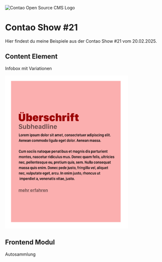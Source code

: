 <img src="https://contao.org/files/contao/logo/contao-logo-corporate.svg" alt="Contao Open Source CMS Logo">

# Contao Show #21

Hier findest du meine Beispiele aus der Contao Show #21 vom 20.02.2025.

## Content Element

Infobox mit Variationen

<img src="/docs/InfoBox.jpg" alt="Alternativtext" style="width:400px;">


## Frontend Modul

Autosammlung